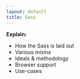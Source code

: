 ```yaml
---
layout: default
title: Sass
---
```


**Explain:**

* How the Sass is laid out
* Various mixins
* Ideals & methodology
* Browser support
* Use-cases